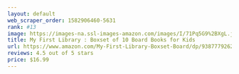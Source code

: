 ```yaml
---
layout: default 
﻿web_scraper_order: 1582906460-5631
rank: #13
image: https://images-na.ssl-images-amazon.com/images/I/71Pq5G9%2BXgL.jpg
title: My First Library : Boxset of 10 Board Books for Kids
url: https://www.amazon.com/My-First-Library-Boxset-Board/dp/9387779262/ref=zg_mw_books_13?_encoding=UTF8&psc=1&refRID=TBMNK4Y038MCV8ZD423X
reviews: 4.5 out of 5 stars
price: $16.99 
---
```

